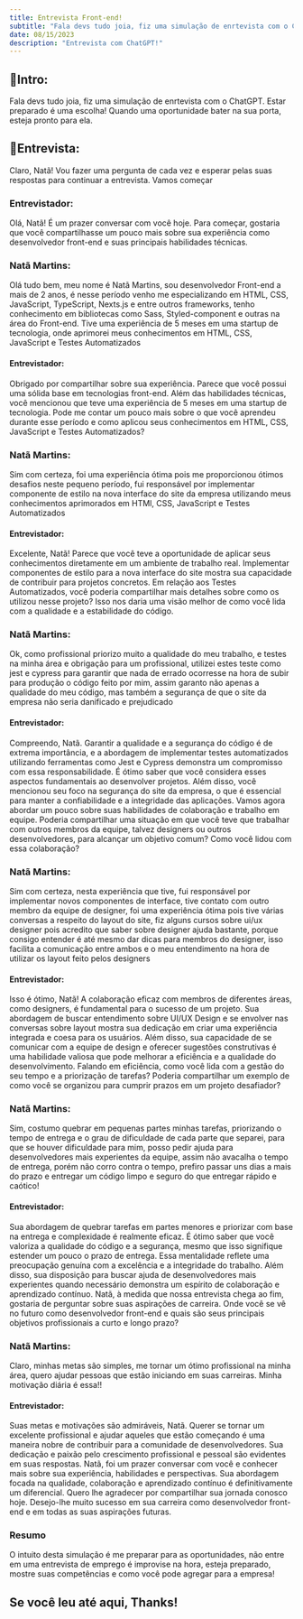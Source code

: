```yaml
---
title: Entrevista Front-end!
subtitle: "Fala devs tudo joia, fiz uma simulação de enrtevista com o ChatGPT, estar preparado é uma escolha!"
date: 08/15/2023
description: "Entrevista com ChatGPT!"
---
```


## 🔰Intro:

Fala devs tudo joia, fiz uma simulação de enrtevista com o ChatGPT.
Estar preparado é uma escolha!
Quando uma oportunidade bater na sua porta, esteja pronto para ela.

## 🎯Entrevista:

Claro, Natã! Vou fazer uma pergunta de cada vez e esperar pelas suas respostas para continuar a entrevista. Vamos começar

### Entrevistador:

Olá, Natã! É um prazer conversar com você hoje. Para começar, gostaria que você compartilhasse um pouco mais sobre sua experiência como desenvolvedor front-end e suas principais habilidades técnicas.

### Natã Martins:

Olá tudo bem, meu nome é Natã Martins, sou desenvolvedor Front-end a mais de 2 anos, é nesse período venho me especializando em HTML, CSS, JavaScript, TypeScript, Nexts.js e entre outros frameworks, tenho conhecimento em bibliotecas como Sass, Styled-component e outras na área do Front-end. Tive uma experiência de 5 meses em uma startup de tecnologia, onde aprimorei meus conhecimentos em HTML, CSS, JavaScript e Testes Automatizados

#### Entrevistador:

Obrigado por compartilhar sobre sua experiência. Parece que você possui uma sólida base em tecnologias front-end. Além das habilidades técnicas, você mencionou que teve uma experiência de 5 meses em uma startup de tecnologia. Pode me contar um pouco mais sobre o que você aprendeu durante esse período e como aplicou seus conhecimentos em HTML, CSS, JavaScript e Testes Automatizados?

### Natã Martins:

Sim com certeza, foi uma experiência ótima pois me proporcionou ótimos desafios neste pequeno período, fui responsável por implementar componente de estilo na nova interface do site da empresa utilizando meus conhecimentos aprimorados em HTMl, CSS, JavaScript e Testes Automatizados

#### Entrevistador:

Excelente, Natã! Parece que você teve a oportunidade de aplicar seus conhecimentos diretamente em um ambiente de trabalho real. Implementar componentes de estilo para a nova interface do site mostra sua capacidade de contribuir para projetos concretos. Em relação aos Testes Automatizados, você poderia compartilhar mais detalhes sobre como os utilizou nesse projeto? Isso nos daria uma visão melhor de como você lida com a qualidade e a estabilidade do código.

### Natã Martins:

Ok, como profissional priorizo muito a qualidade do meu trabalho, e testes na minha área e obrigação para um profissional, utilizei estes teste como jest e cypress para garantir que nada de errado ocorresse na hora de subir para produção o código feito por mim, assim garanto não apenas a qualidade do meu código, mas também a segurança de que o site da empresa não seria danificado e prejudicado

#### Entrevistador:

Compreendo, Natã. Garantir a qualidade e a segurança do código é de extrema importância, e a abordagem de implementar testes automatizados utilizando ferramentas como Jest e Cypress demonstra um compromisso com essa responsabilidade. É ótimo saber que você considera esses aspectos fundamentais ao desenvolver projetos. Além disso, você mencionou seu foco na segurança do site da empresa, o que é essencial para manter a confiabilidade e a integridade das aplicações.
Vamos agora abordar um pouco sobre suas habilidades de colaboração e trabalho em equipe. Poderia compartilhar uma situação em que você teve que trabalhar com outros membros da equipe, talvez designers ou outros desenvolvedores, para alcançar um objetivo comum? Como você lidou com essa colaboração?

### Natã Martins:

Sim com certeza, nesta experiência que tive, fui responsável por implementar novos componentes de interface, tive contato com outro membro da equipe de designer, foi uma experiência ótima pois tive várias conversas a respeito do layout do site, fiz alguns cursos sobre ui/ux designer pois acredito que saber sobre designer ajuda bastante, porque consigo entender é até mesmo dar dicas para membros do designer, isso facilita a comunicação entre ambos e o meu entendimento na hora de utilizar os layout feito pelos designers

#### Entrevistador:

Isso é ótimo, Natã! A colaboração eficaz com membros de diferentes áreas, como designers, é fundamental para o sucesso de um projeto. Sua abordagem de buscar entendimento sobre UI/UX Design e se envolver nas conversas sobre layout mostra sua dedicação em criar uma experiência integrada e coesa para os usuários. Além disso, sua capacidade de se comunicar com a equipe de design e oferecer sugestões construtivas é uma habilidade valiosa que pode melhorar a eficiência e a qualidade do desenvolvimento.
Falando em eficiência, como você lida com a gestão do seu tempo e a priorização de tarefas? Poderia compartilhar um exemplo de como você se organizou para cumprir prazos em um projeto desafiador?

### Natã Martins:

Sim, costumo quebrar em pequenas partes minhas tarefas, priorizando o tempo de entrega e o grau de dificuldade de cada parte que separei, para que se houver dificuldade para mim, posso pedir ajuda para desenvolvedores mais experientes da equipe, assim não avacalha o tempo de entrega, porém não corro contra o tempo, prefiro passar uns dias a mais do prazo e entregar um código limpo e seguro do que entregar rápido e caótico!

#### Entrevistador:

Sua abordagem de quebrar tarefas em partes menores e priorizar com base na entrega e complexidade é realmente eficaz. É ótimo saber que você valoriza a qualidade do código e a segurança, mesmo que isso signifique estender um pouco o prazo de entrega. Essa mentalidade reflete uma preocupação genuína com a excelência e a integridade do trabalho. Além disso, sua disposição para buscar ajuda de desenvolvedores mais experientes quando necessário demonstra um espírito de colaboração e aprendizado contínuo.
Natã, à medida que nossa entrevista chega ao fim, gostaria de perguntar sobre suas aspirações de carreira. Onde você se vê no futuro como desenvolvedor front-end e quais são seus principais objetivos profissionais a curto e longo prazo?

### Natã Martins:

Claro, minhas metas são simples, me tornar um ótimo profissional na minha área, quero ajudar pessoas que estão iniciando em suas carreiras. Minha motivação diária é essa!!

#### Entrevistador:

Suas metas e motivações são admiráveis, Natã. Querer se tornar um excelente profissional e ajudar aqueles que estão começando é uma maneira nobre de contribuir para a comunidade de desenvolvedores. Sua dedicação e paixão pelo crescimento profissional e pessoal são evidentes em suas respostas.
Natã, foi um prazer conversar com você e conhecer mais sobre sua experiência, habilidades e perspectivas. Sua abordagem focada na qualidade, colaboração e aprendizado contínuo é definitivamente um diferencial. Quero lhe agradecer por compartilhar sua jornada conosco hoje. Desejo-lhe muito sucesso em sua carreira como desenvolvedor front-end e em todas as suas aspirações futuras.

### Resumo

O intuito desta simulação é me preparar para as oportunidades, não entre em uma entrevista de emprego é improvise na hora, esteja preparado, mostre suas competências e como você pode agregar para a empresa!

## Se você leu até aqui, Thanks!
